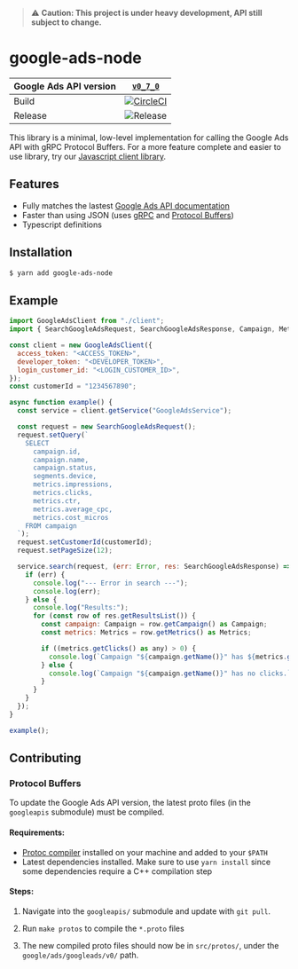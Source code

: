 > ⚠️ **Caution: This project is under heavy development, API still subject to change.**

# google-ads-node

| Google Ads API version |                  [`v0_7_0`](https://developers.google.com/google-ads/api/docs/release-notes#070_2019-01-30)                   |
| ---------------------- | :---------------------------------------------------------------------------------------------------------------------------: |
| Build                  | [![CircleCI](https://circleci.com/gh/Opteo/google-ads-node.svg?style=shield&circle-token=ab3cda2c83e0a13712c96c088871e16ead2b78c7)](https://circleci.com/gh/Opteo/google-ads-node) |
| Release                |                          ![Release](https://img.shields.io/github/release/opteo/google-ads-node.svg)                          |

This library is a minimal, low-level implementation for calling the Google Ads API with gRPC Protocol Buffers. For a more feature complete and easier to use library, try our [Javascript client library](https://github.com/opteo/google-ads-api).

## Features
- Fully matches the lastest [Google Ads API documentation](https://developers.google.com/google-ads/api/reference/rpc/)
- Faster than using JSON (uses [gRPC](https://grpc.io/) and [Protocol Buffers](https://developers.google.com/protocol-buffers/))
- Typescript definitions

## Installation

```bash
$ yarn add google-ads-node
```

## Example
```javascript
import GoogleAdsClient from "./client";
import { SearchGoogleAdsRequest, SearchGoogleAdsResponse, Campaign, Metrics } from "./types";

const client = new GoogleAdsClient({
  access_token: "<ACCESS_TOKEN>",
  developer_token: "<DEVELOPER_TOKEN>",
  login_customer_id: "<LOGIN_CUSTOMER_ID>",
});
const customerId = "1234567890";

async function example() {
  const service = client.getService("GoogleAdsService");

  const request = new SearchGoogleAdsRequest();
  request.setQuery(`
    SELECT 
      campaign.id,
      campaign.name, 
      campaign.status, 
      segments.device, 
      metrics.impressions, 
      metrics.clicks,
      metrics.ctr, 
      metrics.average_cpc, 
      metrics.cost_micros
    FROM campaign
  `);
  request.setCustomerId(customerId);
  request.setPageSize(12);

  service.search(request, (err: Error, res: SearchGoogleAdsResponse) => {
    if (err) {
      console.log("--- Error in search ---");
      console.log(err);
    } else {
      console.log("Results:");
      for (const row of res.getResultsList()) {
        const campaign: Campaign = row.getCampaign() as Campaign;
        const metrics: Metrics = row.getMetrics() as Metrics;

        if ((metrics.getClicks() as any) > 0) {
          console.log(`Campaign "${campaign.getName()}" has ${metrics.getClicks()} clicks.`);
        } else {
          console.log(`Campaign "${campaign.getName()}" has no clicks.`);
        }
      }
    }
  });
}

example();

```

## Contributing

### Protocol Buffers

To update the Google Ads API version, the latest proto files (in the `googleapis` submodule) must be compiled.

#### Requirements:

- [Protoc compiler](https://github.com/protocolbuffers/protobuf) installed on your machine and added to your `$PATH`
- Latest dependencies installed. Make sure to use `yarn install` since some dependencies require a C++ compilation step

#### Steps:

1. Navigate into the `googleapis/` submodule and update with `git pull`.

2. Run `make protos` to compile the `*.proto` files

3. The new compiled proto files should now be in `src/protos/`, under the `google/ads/googleads/v0/` path.
